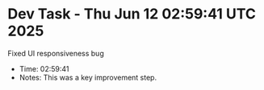 # Dev Task - Thu Jun 12 02:59:41 UTC 2025
Fixed UI responsiveness bug
- Time: 02:59:41
- Notes: This was a key improvement step.
